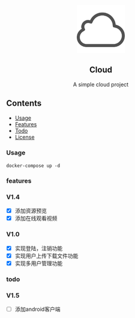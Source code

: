 <div align="center">
    <img src="./client/src/static/logo.svg" height="128">
    <h2>Cloud</h2>
    <p align="center">
        <p>A simple cloud project</p>
        <!-- <a href="#"> -->
            <!-- <b>Explore Demos »</b> -->
        <!-- </a> -->
    </p>
</div>

## Contents
<!-- * [Installation](#installation) -->
* [Usage](#usage)
* [Features](#features)
* [Todo](#todo)
* [License](./LICENSE)

### Usage
    docker-compose up -d

### features

### V1.4
- [x] 添加资源预览
- [x] 添加在线观看视频

### V1.0
- [x] 实现登陆，注销功能
- [x] 实现用户上传下载文件功能
- [x] 实现多用户管理功能

### todo
### V1.5
- [ ] 添加android客户端